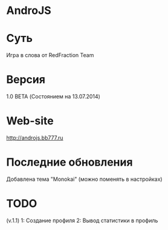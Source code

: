 AndroJS
=======

Суть
====
Игра в слова от RedFraction Team

Версия
======
1.0 BETA (Состоянием на 13.07.2014)

Web-site 
=======
http://androjs.bb777.ru 

Последние обновления
===================
Добавлена тема "Monokai" (можно поменять в настройках)

TODO
=====
(v.1.1)
1: Создание профиля 
2: Вывод статистики в профиль 
